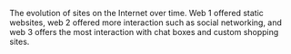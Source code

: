 The evolution of sites on the Internet over time. Web 1 offered static websites, web 2 offered more interaction such as social networking, and web 3 offers the most interaction with chat boxes and custom shopping sites.